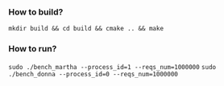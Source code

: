 ### How to build?
`mkdir build && cd build && cmake .. && make`
### How to run?
`sudo ./bench_martha --process_id=1 --reqs_num=1000000`
`sudo ./bench_donna --process_id=0 --reqs_num=1000000`
